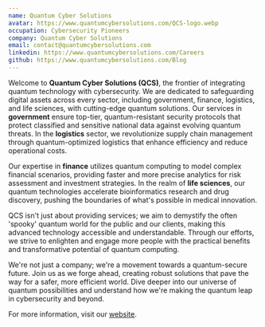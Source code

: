 ```yaml
---
name: Quantum Cyber Solutions
avatar: https://www.quantumcybersolutions.com/QCS-logo.webp
occupation: Cybersecurity Pioneers
company: Quantum Cyber Solutions
email: contact@quantumcybersolutions.com
linkedin: https://www.quantumcybersolutions.com/Careers
github: https://www.quantumcybersolutions.com/Blog
---
```


Welcome to **Quantum Cyber Solutions (QCS)**, the frontier of integrating quantum technology with cybersecurity. We are dedicated to safeguarding digital assets across every sector, including government, finance, logistics, and life sciences, with cutting-edge quantum solutions. Our services in **government** ensure top-tier, quantum-resistant security protocols that protect classified and sensitive national data against evolving quantum threats. In the **logistics** sector, we revolutionize supply chain management through quantum-optimized logistics that enhance efficiency and reduce operational costs.

Our expertise in **finance** utilizes quantum computing to model complex financial scenarios, providing faster and more precise analytics for risk assessment and investment strategies. In the realm of **life sciences**, our quantum technologies accelerate bioinformatics research and drug discovery, pushing the boundaries of what's possible in medical innovation.

QCS isn't just about providing services; we aim to demystify the often 'spooky' quantum world for the public and our clients, making this advanced technology accessible and understandable. Through our efforts, we strive to enlighten and engage more people with the practical benefits and transformative potential of quantum computing.

We're not just a company; we're a movement towards a quantum-secure future. Join us as we forge ahead, creating robust solutions that pave the way for a safer, more efficient world. Dive deeper into our universe of quantum possibilities and understand how we're making the quantum leap in cybersecurity and beyond.

For more information, visit our [website](https://www.quantumcybersolutions.com/).

